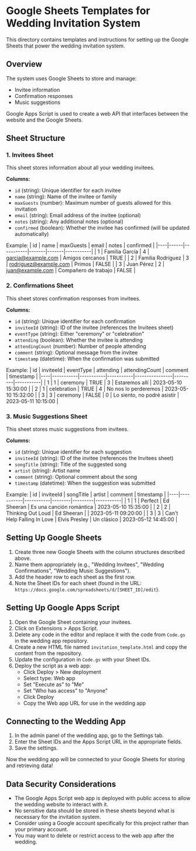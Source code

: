 # Google Sheets Templates for Wedding Invitation System

This directory contains templates and instructions for setting up the Google Sheets that power the wedding invitation system.

## Overview

The system uses Google Sheets to store and manage:
- Invitee information
- Confirmation responses
- Music suggestions

Google Apps Script is used to create a web API that interfaces between the website and the Google Sheets.

## Sheet Structure

### 1. Invitees Sheet

This sheet stores information about all your wedding invitees.

**Columns:**
- `id` (string): Unique identifier for each invitee
- `name` (string): Name of the invitee or family
- `maxGuests` (number): Maximum number of guests allowed for this invitation
- `email` (string): Email address of the invitee (optional)
- `notes` (string): Any additional notes (optional)
- `confirmed` (boolean): Whether the invitee has confirmed (will be updated automatically)

Example:
| id | name | maxGuests | email | notes | confirmed |
|----|------|-----------|-------|-------|-----------|
| 1 | Familia García | 4 | garcia@example.com | Amigos cercanos | TRUE |
| 2 | Familia Rodríguez | 3 | rodriguez@example.com | Primos | FALSE |
| 3 | Juan Pérez | 2 | juan@example.com | Compañero de trabajo | FALSE |

### 2. Confirmations Sheet

This sheet stores confirmation responses from invitees.

**Columns:**
- `id` (string): Unique identifier for each confirmation
- `inviteeId` (string): ID of the invitee (references the Invitees sheet)
- `eventType` (string): Either "ceremony" or "celebration"
- `attending` (boolean): Whether the invitee is attending
- `attendingCount` (number): Number of people attending
- `comment` (string): Optional message from the invitee
- `timestamp` (datetime): When the confirmation was submitted

Example:
| id | inviteeId | eventType | attending | attendingCount | comment | timestamp |
|----|-----------|-----------|-----------|----------------|---------|-----------|
| 1 | 1 | ceremony | TRUE | 3 | Estaremos allí | 2023-05-10 15:30:00 |
| 2 | 1 | celebration | TRUE | 4 | No nos lo perderemos | 2023-05-10 15:32:00 |
| 3 | 3 | ceremony | FALSE | 0 | Lo siento, no podré asistir | 2023-05-11 10:15:00 |

### 3. Music Suggestions Sheet

This sheet stores music suggestions from invitees.

**Columns:**
- `id` (string): Unique identifier for each suggestion
- `inviteeId` (string): ID of the invitee (references the Invitees sheet)
- `songTitle` (string): Title of the suggested song
- `artist` (string): Artist name
- `comment` (string): Optional comment about the song
- `timestamp` (datetime): When the suggestion was submitted

Example:
| id | inviteeId | songTitle | artist | comment | timestamp |
|----|-----------|-----------|--------|---------|-----------|
| 1 | 1 | Perfect | Ed Sheeran | Es una canción romántica | 2023-05-10 15:35:00 |
| 2 | 2 | Thinking Out Loud | Ed Sheeran |  | 2023-05-11 09:20:00 |
| 3 | 3 | Can't Help Falling In Love | Elvis Presley | Un clásico | 2023-05-12 14:45:00 |

## Setting Up Google Sheets

1. Create three new Google Sheets with the column structures described above.
2. Name them appropriately (e.g., "Wedding Invitees", "Wedding Confirmations", "Wedding Music Suggestions").
3. Add the header row to each sheet as the first row.
4. Note the Sheet IDs for each sheet (found in the URL: `https://docs.google.com/spreadsheets/d/[SHEET_ID]/edit`).

## Setting Up Google Apps Script

1. Open the Google Sheet containing your invitees.
2. Click on Extensions > Apps Script.
3. Delete any code in the editor and replace it with the code from `Code.gs` in the wedding app repository.
4. Create a new HTML file named `invitation_template.html` and copy the content from the repository.
5. Update the configuration in `Code.gs` with your Sheet IDs.
6. Deploy the script as a web app:
   - Click Deploy > New deployment
   - Select type: Web app
   - Set "Execute as" to "Me"
   - Set "Who has access" to "Anyone"
   - Click Deploy
   - Copy the Web app URL for use in the wedding app

## Connecting to the Wedding App

1. In the admin panel of the wedding app, go to the Settings tab.
2. Enter the Sheet IDs and the Apps Script URL in the appropriate fields.
3. Save the settings.

Now the wedding app will be connected to your Google Sheets for storing and retrieving data!

## Data Security Considerations

- The Google Apps Script web app is deployed with public access to allow the wedding website to interact with it.
- No sensitive data should be stored in these sheets beyond what is necessary for the invitation system.
- Consider using a Google account specifically for this project rather than your primary account.
- You may want to delete or restrict access to the web app after the wedding. 